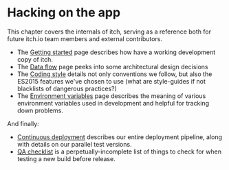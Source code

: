 
# Hacking on the app

This chapter covers the internals of itch, serving as a reference both
for future itch.io team members and external contributors.

 * The [Getting started](./getting-started.md) page describes how have a working development copy of itch.
 * The [Data flow](./data-flow.md) page peeks into some architectural design decisions
 * The [Coding style](./coding-style) details not only conventions we follow, but also the ES2015 features we've chosen to use (what are style-guides if not blacklists of dangerous practices?)
 * The [Environment variables](./environment-variables.md) page describes the meaning of various environment variables used in development and helpful for tracking down problems.

And finally:

  * [Continuous deployment](./continuous-deployment.md) describes our entire deployment pipeline, along with details on our parallel test versions.
  * [QA checklist](./qa-checklist) is a perpetually-incomplete list of things to check for when testing a new build before release.
